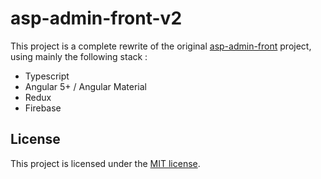 # asp-admin-front-v2

This project is a complete rewrite of the original [asp-admin-front](https://github.com/aurignacsouspression/asp-admin-front) project, using mainly the following stack :

* Typescript
* Angular 5+ / Angular Material
* Redux
* Firebase

## License

This project is licensed under the [MIT license](./LICENSE).
